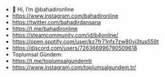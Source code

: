 - 👋 Hi, I’m @bahadironline
- https://www.instagram.com/bahadironline
- https://twitter.com/bahadirdansana
- https://t.me/bahadironline
- https://steamcommunity.com/id/b4online/
- https://open.spotify.com/user/kz7fr71nfx7zw80yi3tus559t
- https://discord.com/users/726366996790509618
- Toplumsal Gündem:
- https://t.me/toplumsalgundemtr
- https://www.instagram.com/toplumsalgundem.tr/
